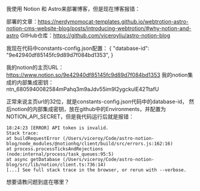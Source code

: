 我使用 Notion 和 Astro来部署博客，但是现在博客报错：


部署的文章：https://nerdymomocat-templates.github.io/webtrotion-astro-notion-cms-website-blog/posts/introducing-webtrotion/#why-notion-and-astro
GitHub仓库：https://github.com/viceroyliu/astro-notion-blog

我现在代码中constants-config.json配置：
{
"database-id": "9e42940df85145fc9d89d7f084bd1353",
}


我的notion的主页URL：https://www.notion.so/9e42940df85145fc9d89d7f084bd1353
我的notion集成的内部集成密钥：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


正常来说主页url的32位，就是constants-config.json代码中的database-id，
然后notion的内部集成密钥，放在github中的Environments，并配置为NOTION_API_SECRET，但是我代码运行后就是报错：
```
18:24:23 [ERROR] API token is invalid.
Stack trace:
at buildRequestError (/Users/viceroy/Code/astro-notion-blog/node_modules/@notionhq/client/build/src/errors.js:162:16)
at process.processTicksAndRejections (node:internal/process/task_queues:95:5)
at async getDatabase (/Users/viceroy/Code/astro-notion-blog/src/lib/notion/client.ts:736:14)
[...] See full stack trace in the browser, or rerun with --verbose.

```
想要请教问题到底在哪里？




